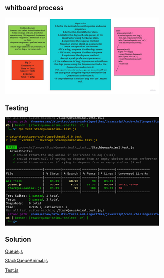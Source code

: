 ## whitboard process
![](./cc12.jpg)


## Testing
![](./test12.png)

## Solution
[Queue.js](Queue.js)

[StackQueueAnimal.js](StackQueueAnimal.js)

[Test.js](./__test__/StackQueueAnimal.test.js)
